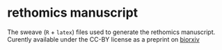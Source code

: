 # rethomics manuscript

The sweave (`R` + `latex`) files used to generate the rethomics manuscript.
Curently available under the CC-BY license as a preprint on [biorxiv](https://www.biorxiv.org/content/early/2018/04/21/305664)
